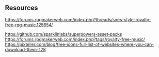 ## Resources

https://forums.rpgmakerweb.com/index.php?threads/snes-style-royalty-free-rpg-music.125654/

https://github.com/sparklinlabs/superpowers-asset-packs
https://forums.rpgmakerweb.com/index.php?tags/royalty-free-music/
https://pixteller.com/blog/free-icons-full-list-of-websites-where-you-can-download-them-128
